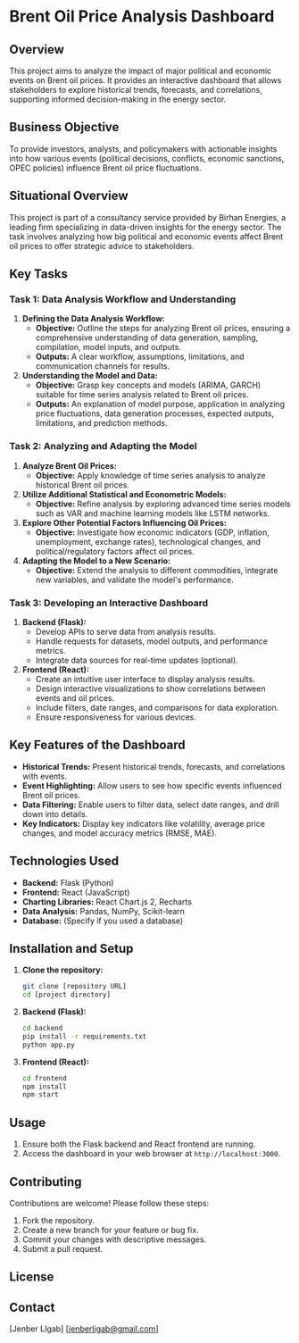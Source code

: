 # Brent Oil Price Analysis Dashboard

## Overview

This project aims to analyze the impact of major political and economic events on Brent oil prices. It provides an interactive dashboard that allows stakeholders to explore historical trends, forecasts, and correlations, supporting informed decision-making in the energy sector.

## Business Objective

To provide investors, analysts, and policymakers with actionable insights into how various events (political decisions, conflicts, economic sanctions, OPEC policies) influence Brent oil price fluctuations.

## Situational Overview

This project is part of a consultancy service provided by Birhan Energies, a leading firm specializing in data-driven insights for the energy sector. The task involves analyzing how big political and economic events affect Brent oil prices to offer strategic advice to stakeholders.

## Key Tasks

### Task 1: Data Analysis Workflow and Understanding

1.  **Defining the Data Analysis Workflow:**
    *   **Objective:** Outline the steps for analyzing Brent oil prices, ensuring a comprehensive understanding of data generation, sampling, compilation, model inputs, and outputs.
    *   **Outputs:** A clear workflow, assumptions, limitations, and communication channels for results.
2.  **Understanding the Model and Data:**
    *   **Objective:** Grasp key concepts and models (ARIMA, GARCH) suitable for time series analysis related to Brent oil prices.
    *   **Outputs:** An explanation of model purpose, application in analyzing price fluctuations, data generation processes, expected outputs, limitations, and prediction methods.

### Task 2: Analyzing and Adapting the Model

1.  **Analyze Brent Oil Prices:**
    *   **Objective:** Apply knowledge of time series analysis to analyze historical Brent oil prices.
2.  **Utilize Additional Statistical and Econometric Models:**
    *   **Objective:** Refine analysis by exploring advanced time series models such as VAR and machine learning models like LSTM networks.
3.  **Explore Other Potential Factors Influencing Oil Prices:**
    *   **Objective:** Investigate how economic indicators (GDP, inflation, unemployment, exchange rates), technological changes, and political/regulatory factors affect oil prices.
4.  **Adapting the Model to a New Scenario:**
    *   **Objective:** Extend the analysis to different commodities, integrate new variables, and validate the model's performance.

### Task 3: Developing an Interactive Dashboard

1.  **Backend (Flask):**
    *   Develop APIs to serve data from analysis results.
    *   Handle requests for datasets, model outputs, and performance metrics.
    *   Integrate data sources for real-time updates (optional).
2.  **Frontend (React):**
    *   Create an intuitive user interface to display analysis results.
    *   Design interactive visualizations to show correlations between events and oil prices.
    *   Include filters, date ranges, and comparisons for data exploration.
    *   Ensure responsiveness for various devices.

## Key Features of the Dashboard

*   **Historical Trends:** Present historical trends, forecasts, and correlations with events.
*   **Event Highlighting:** Allow users to see how specific events influenced Brent oil prices.
*   **Data Filtering:** Enable users to filter data, select date ranges, and drill down into details.
*   **Key Indicators:** Display key indicators like volatility, average price changes, and model accuracy metrics (RMSE, MAE).

## Technologies Used

*   **Backend:** Flask (Python)
*   **Frontend:** React (JavaScript)
*   **Charting Libraries:** React Chart.js 2, Recharts
*   **Data Analysis:** Pandas, NumPy, Scikit-learn
*   **Database:** (Specify if you used a database)

## Installation and Setup

1.  **Clone the repository:**
    ```bash
    git clone [repository URL]
    cd [project directory]
    ```

2.  **Backend (Flask):**
    ```bash
    cd backend
    pip install -r requirements.txt
    python app.py
    ```

3.  **Frontend (React):**
    ```bash
    cd frontend
    npm install
    npm start
    ```

## Usage

1.  Ensure both the Flask backend and React frontend are running.
2.  Access the dashboard in your web browser at `http://localhost:3000`.

## Contributing

Contributions are welcome! Please follow these steps:

1.  Fork the repository.
2.  Create a new branch for your feature or bug fix.
3.  Commit your changes with descriptive messages.
4.  Submit a pull request.

## License


## Contact

[Jenber LIgab]
[jenberligab@gmail.com]

